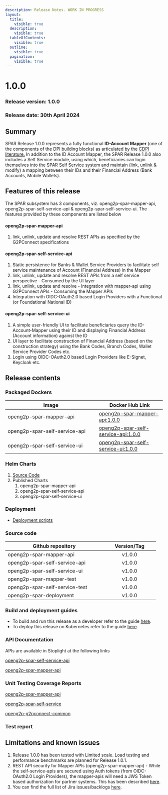```yaml
---
description: Release Notes. WORK IN PROGRESS
layout:
  title:
    visible: true
  description:
    visible: true
  tableOfContents:
    visible: true
  outline:
    visible: true
  pagination:
    visible: true
---
```


# 1.0.0

### Release version: 1.0.0

### Release date: 30th April 2024

## Summary

SPAR Release 1.0.0 represents a fully functional **ID-Account Mapper** (one of the components of the DPI building blocks) as articulated by the [CDPI literature.](https://docs.cdpi.dev/initiatives/dpi-as-a-packaged-solution-daas/cohort-1-daas-offerings/id-account-mapper) In addition to the ID Account Mapper, the SPAR Release 1.0.0 also includes a Self Service module, using which, beneficiaries can login themselves into the SPAR Self Service system and maintain (link, unlink & modify)  a mapping between their IDs and their Financial Address (Bank Accounts, Mobile Wallets).

## Features of this release

The SPAR subsystem has 3 components, viz. openg2p-spar-mapper-api, openg2p-spar-self-service-api & openg2p-spar-self-service-ui. The features provided by these components are listed below

#### openg2p-spar-mapper-api

1. link, unlink, update and resolve REST APIs as specified by the G2PConnect specifications

#### openg2p-spar-self-service-api

1. Static persistence for Banks & Wallet Service Providers to facilitate self service maintenance of Account (Financial Address) in the Mapper
2. link, unlink, update and resolve REST APIs from a self service perspective - Consumed by the UI layer
3. link, unlink, update and resolve - Integration with mapper-api using G2PConnect APIs - Consuming the Mapper APIs
4. Integration with OIDC-OAuth2.0 based Login Providers with a Functional (or Foundational National ID)

#### openg2p-spar-self-service-ui

1. A simple user-friendly UI to facilitate beneficiaries query the ID-Account-Mapper using their ID and displaying Financial Address (Account information) against the ID
2. UI layer to facilitate construction of Financial Address (based on the construction strategy) using the Bank Codes, Branch Codes, Wallet Service Provider Codes etc.
3. Login using OIDC-OAuth2.0 based Login Providers like E-Signet, Keycloak etc. &#x20;

## Release contents

### Packaged Dockers

<table><thead><tr><th width="276">Image</th><th>Docker Hub Link</th></tr></thead><tbody><tr><td>openg2p-spar-mapper-api</td><td><a href="https://hub.docker.com/r/openg2p/openg2p-spar-mapper-api/tags">openg2p-spar-mapper-api:1.0.0</a></td></tr><tr><td>openg2p-spar-self-service-api</td><td><a href="https://hub.docker.com/r/openg2p/openg2p-spar-self-service-api/tags">openg2p-spar-self-service-api:1.0.0</a></td></tr><tr><td>openg2p-spar-self-service-ui</td><td><a href="https://hub.docker.com/r/openg2p/openg2p-spar-self-service-ui">openg2p-spar-self-service-ui:1.0.0</a></td></tr></tbody></table>

### Helm Charts&#x20;

1. [Source Code](https://github.com/OpenG2P/openg2p-spar-deployment/tree/develop/charts)
2. Published Charts
   1. openg2p-spar-mapper-api
   2. openg2p-spar-self-service-api
   3. openg2p-spar-self-service-ui

### Deployment

* [Deployment scripts](https://github.com/OpenG2P/openg2p-spar-deployment/tree/develop/deployment)

### Source code

<table><thead><tr><th width="297.3333333333333">Github repository</th><th width="153" align="center">Version/Tag</th></tr></thead><tbody><tr><td>openg2p-spar-mapper-api</td><td align="center">v1.0.0</td></tr><tr><td>openg2p-spar-self-service-api</td><td align="center">v1.0.0</td></tr><tr><td>openg2p-spar-self-service-ui</td><td align="center">v1.0.0</td></tr><tr><td>openg2p-spar-mapper-test</td><td align="center">v1.0.0</td></tr><tr><td>openg2p-spar-self-service-test</td><td align="center">v1.0.0</td></tr><tr><td>openg2p-spar-deployment</td><td align="center">v1.0.0</td></tr></tbody></table>

### Build and deployment guides

* To build and run this release as a developer refer to the guide [here](broken-reference).
* To deploy this release on Kubernetes refer to the guide [here](broken-reference).

### API Documentation

APIs are available in Stoplight at the following links

[openg2p-spar-self-service-api](https://openg2p.stoplight.io/docs/openg2p-spar-self-service-api/b0fb6beb9cd7e-spar-self-service-api)

[openg2p-spar-mapper-api](https://openg2p.stoplight.io/docs/openg2p-spar-mapper-api/b0fb6beb9cd7e-open-g2-p-spar-account-mapper)

### Unit Testing Coverage Reports

[openg2p-spar-mapper-api](https://app.codecov.io/github/OpenG2P/openg2p-spar-mapper-api)

[openg2p-spar-self-service](https://app.codecov.io/github/OpenG2P/openg2p-spar-self-service)

[openg2p-g2pconnect-common](https://app.codecov.io/github/OpenG2P/openg2p-g2pconnect-common)

### Test report



## Limitations and known issues

1. Release 1.0.0 has been tested with Limited scale. Load testing and performance benchmarks are planned for Release 1.0.1.&#x20;
2. REST API security for Mapper APIs (openg2p-spar-mapper-api) - While the self-service-apis are secured using Auth tokens (from OIDC-OAuth2.0 Login Providers), the mapper-apis will need a JWS Token based authorization for partner systems. This has been described [here](https://docs.openg2p.org/spar/privacy-and-security).
3. You can find the full list of Jira issues/backlogs [here](https://openg2p.atlassian.net/jira/software/projects/SSSIM/boards/6/backlog).

&#x20;
